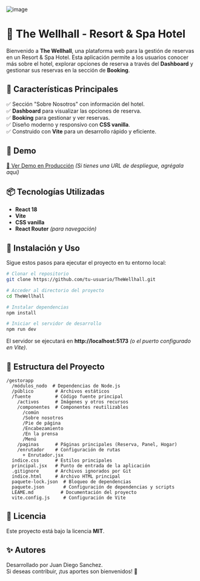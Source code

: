 ![image](https://github.com/user-attachments/assets/a9802565-d219-41a1-aae8-4ebadae58008)



# 🏨 The Wellhall - Resort & Spa Hotel

Bienvenido a **The Wellhall**, una plataforma web para la gestión de reservas en un Resort & Spa Hotel. Esta aplicación permite a los usuarios conocer más sobre el hotel, explorar opciones de reserva a través del **Dashboard** y gestionar sus reservas en la sección de **Booking**.

## 🌟 Características Principales

✅ Sección "Sobre Nosotros" con información del hotel.  
✅ **Dashboard** para visualizar las opciones de reserva.  
✅ **Booking** para gestionar y ver reservas.  
✅ Diseño moderno y responsivo con **CSS vanilla**.  
✅ Construido con **Vite** para un desarrollo rápido y eficiente.  

## 🚀 Demo

[🔗 Ver Demo en Producción](#) *(Si tienes una URL de despliegue, agrégala aquí)*

## 📦 Tecnologías Utilizadas

- **React 18**
- **Vite**
- **CSS vanilla**
- **React Router** *(para navegación)*

## 🔧 Instalación y Uso

Sigue estos pasos para ejecutar el proyecto en tu entorno local:

```bash
# Clonar el repositorio
git clone https://github.com/tu-usuario/TheWellhall.git

# Acceder al directorio del proyecto
cd TheWellhall

# Instalar dependencias
npm install

# Iniciar el servidor de desarrollo
npm run dev
```

El servidor se ejecutará en **http://localhost:5173** *(o el puerto configurado en Vite)*.

## 📂 Estructura del Proyecto

```
/gestorapp
  /módulos_nodo  # Dependencias de Node.js
  /público        # Archivos estáticos
  /fuente         # Código fuente principal
    /activos      # Imágenes y otros recursos
    /componentes  # Componentes reutilizables
      /común
      /Sobre nosotros
      /Pie de página
      /Encabezamiento
      /En la prensa
      /Menú
    /paginas      # Páginas principales (Reserva, Panel, Hogar)
    /enrutador    # Configuración de rutas
      + Enrutador.jsx
  índice.css      # Estilos principales
  principal.jsx   # Punto de entrada de la aplicación
  .gitignore      # Archivos ignorados por Git
  índice.html     # Archivo HTML principal
  paquete-lock.json  # Bloqueo de dependencias
  paquete.json       # Configuración de dependencias y scripts
  LÉAME.md          # Documentación del proyecto
  vite.config.js     # Configuración de Vite
```

## 📜 Licencia

Este proyecto está bajo la licencia **MIT**.

## ✨ Autores

Desarrollado por Juan Diego Sanchez.  
Si deseas contribuir, ¡tus aportes son bienvenidos! 🚀

